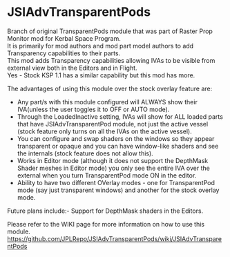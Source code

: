 # JSIAdvTransparentPods
Branch of original TransparentPods module that was part of Raster Prop Monitor mod for Kerbal Space Program.   
It is primarily for mod authors and mod part model authors to add Transparency capabilities to their parts.   
This mod adds Transparency capabilities allowing IVAs to be visible from external view both in the Editors and in Flight.   
Yes - Stock KSP 1.1 has a similar capability but this mod has more.      

The advantages of using this module over the stock overlay feature are:
* Any part/s with this module configured will ALWAYS show their IVA(unless the user toggles it to OFF or AUTO mode).   
* Through the LoadedInactive setting, IVAs will show for ALL loaded parts that have JSIAdvTransparentPod module, not just the active vessel (stock feature only turns on all the IVAs on the active vessel).   
* You can configure and swap shaders on the windows so they appear transparent or opaque and you can have window-like shaders and see the internals (stock feature does not allow this).  
* Works in Editor mode (although it does not support the DepthMask Shader meshes in Editor mode) you only see the entire IVA over the external when you turn TransparentPod mode ON in the editor.   
* Ability to have two different OVerlay modes - one for TransparentPod mode (say just transparent windows) and another for the stock overlay mode.   

Future plans include:-
Support for DepthMask shaders in the Editors.   

Please refer to the WIKI page for more information on how to use this module.   
https://github.com/JPLRepo/JSIAdvTransparentPods/wiki/JSIAdvTransparentPods
